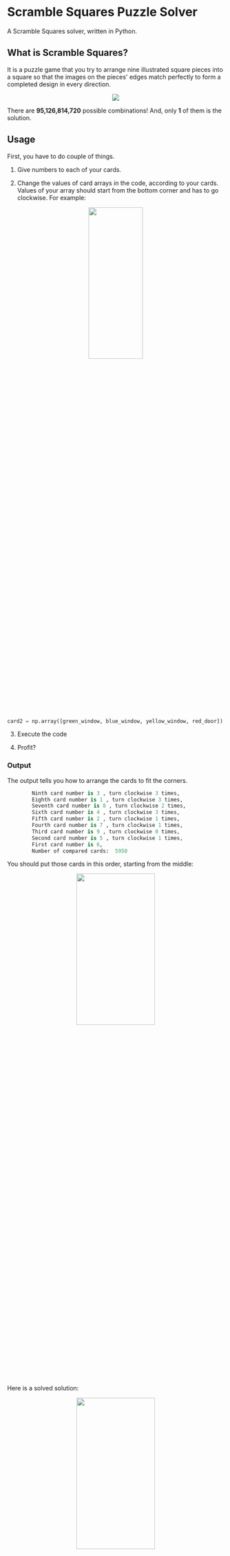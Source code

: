 # Scramble Squares Puzzle Solver
A Scramble Squares solver, written in Python.
## What is Scramble Squares?

It is a puzzle game that you try to arrange nine illustrated square pieces into a square so that the images on the pieces' edges match perfectly to form a completed design in every direction.

<p align="center">
<img src="https://www.scramblesquares.com/wp-content/uploads/fish-anim.gif">
</p>
There are <strong>95,126,814,720</strong> possible combinations! And, only <strong>1</strong> of them is the solution.

## Usage

First, you have to do couple of things.
1. Give numbers to each of your cards.

2. Change the values of card arrays in the code, according to your cards. Values of your array should start from the bottom corner and has to go clockwise. For example:

<p align="center">

<img src="https://imgur.com/OopMgX0.png"  width="50%" height="30%">

</p>


```python
card2 = np.array([green_window, blue_window, yellow_window, red_door])       
```
 
3. Execute the code
  
4. Profit?

### Output

The output tells you how to arrange the cards to fit the corners.
```python
        Ninth card number is 3 , turn clockwise 3 times,
        Eighth card number is 1 , turn clockwise 3 times,
        Seventh card number is 8 , turn clockwise 2 times,
        Sixth card number is 4 , turn clockwise 3 times,
        Fifth card number is 2 , turn clockwise 1 times,
        Fourth card number is 7 , turn clockwise 1 times,
        Third card number is 9 , turn clockwise 0 times,
        Second card number is 5 , turn clockwise 1 times,
        First card number is 6,
        Number of compared cards:  5950
```
You should put those cards in this order, starting from the middle:
<p align="center">
<img src="https://imgur.com/yJgAY1b.png"  width="60%" height="30%">
</p>

Here is a solved solution:
<p align="center">
<img src="https://imgur.com/pj4JyN8.png"  width="60%" height="30%">
</p>

## Algorithm

The algorithm solves the problem with numbering the edges according to their color and shape. I gave different number values for different colors, and if the shape is house's door, it is a positive number, if it is house's window, it is a negative number.
<p align="center">

 ```python
 
red_door = 1
red_window = -1
green_door = 2
green_window = -2
blue_door = 3
blue_window = -3
yellow_door = 4
yellow_window = -4
 
```
</p>
Here is an example in real life:

<p align="center">
<img src="https://imgur.com/OopMgX0.png"  width="50%" height="30%">
</p>

 So, if you put two card together and the sum of their corners values equal to 0, it means that these cards are matched.

My algorithm starts with giving a number for each cards and giving 4 values for their each edges. Then, it draws the first card from the deck and puts it in the center. After that, it puts the next card to the right of the first card, and sums their corners. If the sum is 0, it means they are matching and it draws the next card and checks if it matches with the second card. If it does, it moves to the fourth card, if it does not, it withdraws the third card and continues trying other cards. This algorithm starts from the center and adds cards counterclockwise as I already showed you:
<p align="center">
<img src="https://imgur.com/yJgAY1b.png"  width="60%" height="30%">
</p>

The algorithm does this until it finds the perfect solution that matches all cards and prints which order you should put your cards and how many times you should turn them clockwise.




